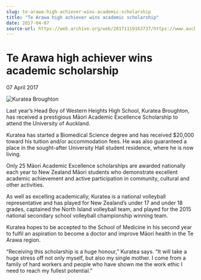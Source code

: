 ```yaml
---
slug: te-arawa-high-achiever-wins-academic-scholarship
title: "Te Arawa high achiever wins academic scholarship"
date: 2017-04-07
source-url: https://web.archive.org/web/20171119163737/https://www.auckland.ac.nz/en/about/news-events-and-notices/news/news-2017/04/te-arawa-high-achiever-wins-academic-scholarship.html
---
```

Te Arawa high achiever wins academic scholarship
================================================

07 April 2017

![Kuratea Broughton](https://www.auckland.ac.nz/en/about/news-events-and-notices/news/news-2017/04/te-arawa-high-achiever-wins-academic-scholarship/_jcr_content/par/textimage/image.img.jpg/1491518536396.jpg "Kuratea Broughton")

Last year’s Head Boy of Western Heights High School, Kuratea Broughton, has received a prestigious Māori Academic Excellence Scholarship to attend the University of Auckland.

Kuratea has started a Biomedical Science degree and has received $20,000 toward his tuition and/or accommodation fees. He was also guaranteed a place in the sought-after University Hall student residence, where he is now living.

Only 25 Māori Academic Excellence scholarships are awarded nationally each year to New Zealand Māori students who demonstrate excellent academic achievement and active participation in community, cultural and other activities.

As well as excelling academically, Kuratea is a national volleyball representative and has played for New Zealand’s under 17 and under 18 grades, captained the North Island volleyball team, and played for the 2015 national secondary school volleyball championship winning team.

Kuratea hopes to be accepted to the School of Medicine in his second year to fulfil an aspiration to become a doctor and improve Māori health in the Te Arawa region.

“Receiving this scholarship is a huge honour,” Kuratea says. “It will take a huge stress off not only myself, but also my single mother. I come from a family of hard workers and people who have shown me the work ethic I need to reach my fullest potential.”